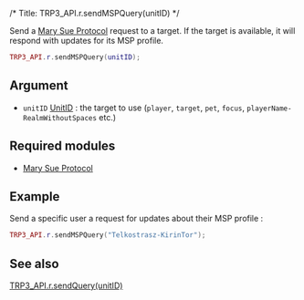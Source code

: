 /*
Title: TRP3_API.r.sendMSPQuery(unitID)
*/

Send a [Mary Sue Protocol][MSP] request to a target. If the target is available, it will respond with updates for its MSP profile.

~~~Lua
TRP3_API.r.sendMSPQuery(unitID);
~~~

## Argument

* `unitID` [UnitID](http://www.wowwiki.com/API_TYPE_UnitId) : the target to use (`player`, `target`, `pet`, `focus`, `playerName-RealmWithoutSpaces` etc.)

## Required modules

* [Mary Sue Protocol][MSP]

## Example

Send a specific user a request for updates about their MSP profile :

~~~Lua
TRP3_API.r.sendMSPQuery("Telkostrasz-KirinTor");
~~~

## See also

[TRP3_API.r.sendQuery(unitID)][sendQuery]

[sendQuery]: trp3_api_r_sendquery

[MSP]: %base_url%/documentation/technical_design/mary_sue_protocol
